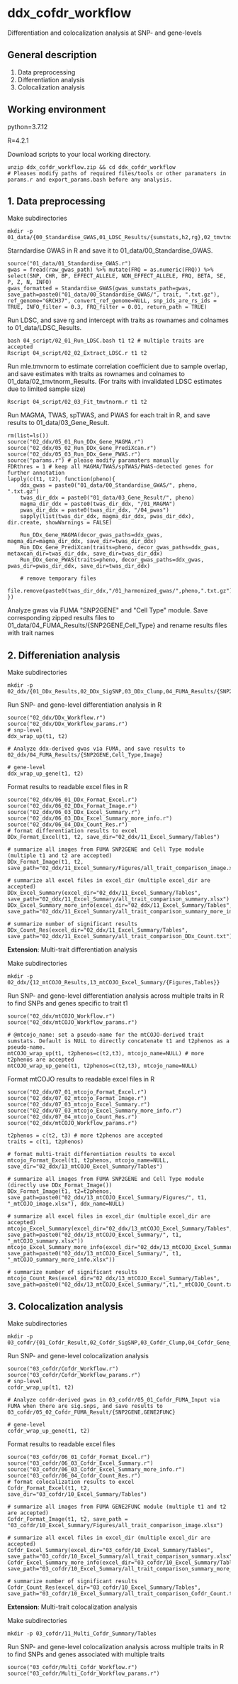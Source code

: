 # ddx_cofdr_workflow
Differentiation and colocalization analysis at SNP- and gene-levels
## General description
1. Data preprocessing
2. Differentiation analysis
3. Colocalization analysis
## Working environment
python=3.7.12

R=4.2.1

Download scripts to your local working directory.
```
unzip ddx_cofdr_workflow.zip && cd ddx_cofdr_workflow
# Pleases modify paths of required files/tools or other paramaters in params.r and export_params.bash before any analysis.
```
## 1. Data preprocessing
Make subdirectories
```
mkdir -p 01_data/{00_Standardise_GWAS,01_LDSC_Results/{sumstats,h2,rg},02_tmvtnorm_Results,03_Gene_Result,04_FUMA_Results/{SNP2GENE,Cell_Type}}
```
Starndardise GWAS in R and save it to 01_data/00_Standardise_GWAS. 
```
source("01_data/01_Standardise_GWAS.r")
gwas = fread(raw_gwas_path) %>% mutate(FRQ = as.numeric(FRQ)) %>% select(SNP, CHR, BP, EFFECT_ALLELE, NON_EFFECT_ALLELE, FRQ, BETA, SE, P, Z, N, INFO)
gwas_formatted = Standardise_GWAS(gwas_sumstats_path=gwas, save_path=paste0("01_data/00_Standardise_GWAS/", trait, ".txt.gz"), ref_genome="GRCH37", convert_ref_genome=NULL, snp_ids_are_rs_ids = TRUE, INFO_filter = 0.3, FRQ_filter = 0.01, return_path = TRUE)
```
Run LDSC, and save rg and intercept with traits as rownames and colnames to 01_data/LDSC_Results. 
```
bash 04_script/02_01_Run_LDSC.bash t1 t2 # multiple traits are accepted
Rscript 04_script/02_02_Extract_LDSC.r t1 t2
```
Run mle.tmvnorm to estimate correlation coefficient due to sample overlap, and save estimates with traits as rownames and colnames to 01_data/02_tmvtnorm_Results. (For traits with invalidated LDSC estimates due to limited sample size)
```
Rscript 04_script/02_03_Fit_tmvtnorm.r t1 t2
```
Run MAGMA, TWAS, spTWAS, and PWAS for each trait in R, and save results to 01_data/03_Gene_Result.
```
rm(list=ls())
source("02_ddx/05_01_Run_DDx_Gene_MAGMA.r")
source("02_ddx/05_02_Run_DDx_Gene_PrediXcan.r")
source("02_ddx/05_03_Run_DDx_Gene_PWAS.r")
source("params.r") # please modify paramaters manually
FDRthres = 1 # keep all MAGMA/TWAS/spTWAS/PWAS-detected genes for further annotation
lapply(c(t1, t2), function(pheno){
	ddx_gwas = paste0("01_data/00_Standardise_GWAS/", pheno, ".txt.gz")
	twas_dir_ddx = paste0("01_data/03_Gene_Result/", pheno)
	magma_dir_ddx = paste0(twas_dir_ddx, "/01_MAGMA")
	pwas_dir_ddx = paste0(twas_dir_ddx, "/04_pwas")
	sapply(list(twas_dir_ddx, magma_dir_ddx, pwas_dir_ddx), dir.create, showWarnings = FALSE)

	Run_DDx_Gene_MAGMA(decor_gwas_paths=ddx_gwas, magma_dir=magma_dir_ddx, save_dir=twas_dir_ddx)
	Run_DDx_Gene_PrediXcan(traits=pheno, decor_gwas_paths=ddx_gwas, metaxcan_dir=twas_dir_ddx, save_dir=twas_dir_ddx)
	Run_DDx_Gene_PWAS(traits=pheno, decor_gwas_paths=ddx_gwas, pwas_dir=pwas_dir_ddx, save_dir=twas_dir_ddx)

	# remove temporary files
	file.remove(paste0(twas_dir_ddx,"/01_harmonized_gwas/",pheno,".txt.gz"))
})
```
Analyze gwas via FUMA "SNP2GENE" and "Cell Type" module. Save corresponding zipped results files to 01_data/04_FUMA_Results/{SNP2GENE,Cell_Type} and rename results files with trait names

## 2. Differeniation analysis
Make subdirectories
```
mkdir -p 02_ddx/{01_DDx_Results,02_DDx_SigSNP,03_DDx_Clump,04_FUMA_Results/{SNP2GENE,Cell_Type,Image/{01_SNP_Manhattan,02_Gene_Manhattan,03_MAGMA_Tissue,04_SNP_Annot,05_Cell_Type}},05_CCGWAS_Results,06_CCGWAS_SigSNP,07_SNP_Compare,08_DDx_Gene_Result,09_CCGWAS_Gene_Result,10_DDx_CCGWAS_Gene_Compare,11_Excel_Summary/{Figures,Tables}}
```
Run SNP- and gene-level differentiation analysis in R
```
source("02_ddx/DDx_Workflow.r")
source("02_ddx/DDx_Workflow_params.r")
# snp-level
ddx_wrap_up(t1, t2)

# Analyze ddx-derived gwas via FUMA, and save results to 02_ddx/04_FUMA_Results/{SNP2GENE,Cell_Type,Image}

# gene-level
ddx_wrap_up_gene(t1, t2)
```
Format results to readable excel files in R
```
source("02_ddx/06_01_DDx_Format_Excel.r")
source("02_ddx/06_02_DDx_Format_Image.r")
source("02_ddx/06_03_DDx_Excel_Summary.r")
source("02_ddx/06_03_DDx_Excel_Summary_more_info.r")
source("02_ddx/06_04_DDx_Count_Res.r")
# format differentiation results to excel
DDx_Format_Excel(t1, t2, save_dir="02_ddx/11_Excel_Summary/Tables")

# summarize all images from FUMA SNP2GENE and Cell Type module (multiple t1 and t2 are accepted)
DDx_Format_Image(t1, t2, save_path="02_ddx/11_Excel_Summary/Figures/all_trait_comparison_image.xlsx")

# summarize all excel files in excel_dir (multiple excel_dir are accepted)
DDx_Excel_Summary(excel_dir="02_ddx/11_Excel_Summary/Tables", save_path="02_ddx/11_Excel_Summary/all_trait_comparison_summary.xlsx")
DDx_Excel_Summary_more_info(excel_dir="02_ddx/11_Excel_Summary/Tables", save_path="02_ddx/11_Excel_Summary/all_trait_comparison_summary_more_info.xlsx")

# summarize number of significant results 
DDx_Count_Res(excel_dir="02_ddx/11_Excel_Summary/Tables", save_path="02_ddx/11_Excel_Summary/all_trait_comparison_DDx_Count.txt")
```
**Extension**: Multi-trait differentiation analysis

Make subdirectories
```
mkdir -p 02_ddx/{12_mtCOJO_Results,13_mtCOJO_Excel_Summary/{Figures,Tables}}
```
Run SNP- and gene-level differentiation analysis across multiple traits in R to find SNPs and genes specific to trait t1
```
source("02_ddx/mtCOJO_Workflow.r")
source("02_ddx/mtCOJO_Workflow_params.r")

# @mtcojo_name: set a pseudo-name for the mtCOJO-derived trait sumstats. Default is NULL to directly concatenate t1 and t2phenos as a pseudo-name.
mtCOJO_wrap_up(t1, t2phenos=c(t2,t3), mtcojo_name=NULL) # more t2phenos are accepted
mtCOJO_wrap_up_gene(t1, t2phenos=c(t2,t3), mtcojo_name=NULL)
```
Format mtCOJO results to readable excel files in R
```
source("02_ddx/07_01_mtcojo_Format_Excel.r")
source("02_ddx/07_02_mtcojo_Format_Image.r")
source("02_ddx/07_03_mtcojo_Excel_Summary.r")
source("02_ddx/07_03_mtcojo_Excel_Summary_more_info.r")
source("02_ddx/07_04_mtcojo_Count_Res.r")
source("02_ddx/mtCOJO_Workflow_params.r")

t2phenos = c(t2, t3) # more t2phenos are accepted
traits = c(t1, t2phenos)

# format multi-trait differentiation results to excel
mtcojo_Format_Excel(t1, t2phenos, mtcojo_name=NULL, save_dir="02_ddx/13_mtCOJO_Excel_Summary/Tables")

# summarize all images from FUMA SNP2GENE and Cell Type module (directly use DDx_Format_Image())
DDx_Format_Image(t1, t2=t2phenos, save_path=paste0("02_ddx/13_mtCOJO_Excel_Summary/Figures/", t1, "_mtCOJO_image.xlsx"), ddx_name=NULL)

# summarize all excel files in excel_dir (multiple excel_dir are accepted)
mtcojo_Excel_Summary(excel_dir="02_ddx/13_mtCOJO_Excel_Summary/Tables", save_path=paste0("02_ddx/13_mtCOJO_Excel_Summary/", t1, "_mtCOJO_summary.xlsx"))
mtcojo_Excel_Summary_more_info(excel_dir="02_ddx/13_mtCOJO_Excel_Summary/Tables", save_path=paste0("02_ddx/13_mtCOJO_Excel_Summary/", t1, "_mtCOJO_summary_more_info.xlsx"))

# summarize number of significant results
mtcojo_Count_Res(excel_dir="02_ddx/13_mtCOJO_Excel_Summary/Tables", save_path=paste0("02_ddx/13_mtCOJO_Excel_Summary/",t1,"_mtCOJO_Count.txt"))
```
## 3. Colocalization analysis
Make subdirectories
```
mkdir -p 03_cofdr/{01_Cofdr_Result,02_Cofdr_SigSNP,03_Cofdr_Clump,04_Cofdr_Gene_Result,05_01_Cofdr_FUMA_Input,05_02_Cofdr_FUMA_Result/{SNP2GENE,GENE2FUNC},06_gwas_pw_Result,07_gwas_pw_SigSNP,08_HyPrColoc_Result,09_sigSNP_Comparison,10_Excel_Summary/{Figures,Tables}}
```
Run SNP- and gene-level colocalization analysis
```
source("03_cofdr/Cofdr_Workflow.r")
source("03_cofdr/Cofdr_Workflow_params.r")
# snp-level
cofdr_wrap_up(t1, t2)

# Analyze cofdr-derived gwas in 03_cofdr/05_01_Cofdr_FUMA_Input via FUMA when there are sig.snps, and save results to 03_cofdr/05_02_Cofdr_FUMA_Result/{SNP2GENE,GENE2FUNC}

# gene-level
cofdr_wrap_up_gene(t1, t2)
```
Format results to readable excel files
```
source("03_cofdr/06_01_Cofdr_Format_Excel.r")
source("03_cofdr/06_03_Cofdr_Excel_Summary.r")
source("03_cofdr/06_03_Cofdr_Excel_Summary_more_info.r")
source("03_cofdr/06_04_Cofdr_Count_Res.r")
# format colocalization results to excel
Cofdr_Format_Excel(t1, t2, save_dir="03_cofdr/10_Excel_Summary/Tables")

# summarize all images from FUMA GENE2FUNC module (multiple t1 and t2 are accepted)
Cofdr_Format_Image(t1, t2, save_path = "03_cofdr/10_Excel_Summary/Figures/all_trait_comparison_image.xlsx")

# summarize all excel files in excel_dir (multiple excel_dir are accepted)
Cofdr_Excel_Summary(excel_dir="03_cofdr/10_Excel_Summary/Tables", save_path="03_cofdr/10_Excel_Summary/all_trait_comparison_summary.xlsx")
Cofdr_Excel_Summary_more_info(excel_dir="03_cofdr/10_Excel_Summary/Tables", save_path="03_cofdr/10_Excel_Summary/all_trait_comparison_summary_more_info.xlsx")

# summarize number of significant results
Cofdr_Count_Res(excel_dir="03_cofdr/10_Excel_Summary/Tables", save_path="03_cofdr/10_Excel_Summary/all_trait_comparison_Cofdr_Count.txt")
```
**Extension**: Multi-trait colocalization analysis

Make subdirectories
```
mkdir -p 03_cofdr/11_Multi_Cofdr_Summary/Tables
```
Run SNP- and gene-level colocalization analysis across multiple traits in R to find SNPs and genes associated with multiple traits
```
source("03_cofdr/Multi_Cofdr_Workflow.r")
source("03_cofdr/Multi_Cofdr_Workflow_params.r")


```






